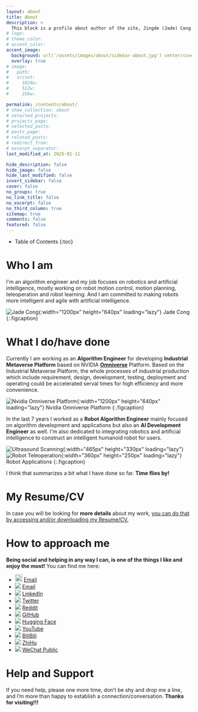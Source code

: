 ```yaml
---
layout: about
title: About
description: >
  This block is a profile about author of the site, Jingde (Jade) Cong.
# logo:
# theme_color:
# accent_color:
accent_image:
  background: url('/assets/images/about/sidebar-about.jpg') center/cover
  overlay: true
# image:
#   path:
#   srcset:
#     1024w:
#     512w:
#     256w:

permalink: /contents/about/
# show_collection: about
# selected_projects:
# projects_page:
# selected_posts:
# posts_page:
# related_posts:
# redirect_from:
# excerpt_separator:
last_modified_at: 2025-01-11

hide_description: false
hide_image: false
hide_last_modified: false
invert_sidebar: false
cover: false
no_groups: true
no_link_title: false
no_excerpt: false
no_third_column: true
sitemap: true
comments: false
featured: false
---
```


- Table of Contents
{:toc}

# Who I am

I'm an algorithm engineer and my job focuses on robotics and artificial intelligence, mostly working on robot motion control, motion planning, teleoperation and robot learning. And I am committed to making robots more intelligent and agile with artificial intelligence.

![Jade Cong](/assets/images/about/jade-cong.jpeg){:width="1200px" height="640px" loading="lazy"}
Jade Cong
{:.figcaption}

# What I do/have done

Currently I am working as an **Algorithm Engineer** for developing **Industrial Metaverse Platform** based on NVIDIA **[Omniverse](https://www.nvidia.com/en-us/omniverse/)** Platform. Based on the Industrial Metaverse Platform, the whole processes of industrial production which include requirement, design, development, testing, deployment and operating could be accelerated serval times for high efficiency and more convenience.

![Nvidia Omniverse Platform](/assets/images/about/nvidia-omniverse-platform.png){:width="1200px" height="640px" loading="lazy"}
Nvidia Omniverse Platform
{:.figcaption}

In the last 7 years I worked as a **Robot Algorithm Engineer** mainly focused on algorithm development and applications but also an **AI Development Engineer** as well. I'm also dedicated to integrating robotics and artificial intelligence to construct an intelligent humanoid robot for users.

![Ultrasound Scanning](/assets/images/about/ultrasound-scanning.png){:width="465px" height="330px" loading="lazy"}
![Robot Teleoperation](/assets/images/about/robot-teleoperation.png){:width="360px" height="250px" loading="lazy"}
Robot Applications
{:.figcaption}

I think that summarizes a bit what I have done so far. **Time flies by!**

# My Resume/CV

In case you will be looking for **more details** about my work, [you can do that by accessing and/or downloading my Resume/CV.](/contents/resume/)

# How to approach me

**Being social and helping in any way I can, is one of the things I like and enjoy the most!** You can find me here:
- <img title=" " src="/assets/images/about/email.svg" width="20px" height="20px"> [Email](mailto:jade.cong@qq.com)
- ![ ](/assets/images/about/email.svg) [Email](mailto:jade.cong@qq.com)
- ![ ](/assets/images/about/linkedin.svg) [LinkedIn](https://www.linkedin.com/in/jade-cong)
- ![ ](/assets/images/about/x.svg=12x12) [Twitter](https://twitter.com/JadeCong26)
- ![ ](/assets/images/about/reddit.svg=12x12) [Reddit](https://www.reddit.com/user/JadeCong)
- ![ ](/assets/images/about/github.svg=12x12) [GitHub](https://github.com/JadeCong)
- ![ ](/assets/images/about/huggingface.svg=12x12) [Hugging Face](https://huggingface.co/JadeCong)
- ![ ](/assets/images/about/youtube.svg=12x12) [YouTube](https://www.youtube.com/channel/UCtjkpErjX9X7VocnIJkIuZg)
- ![ ](/assets/images/about/bilibili.svg=12x12) [BiliBili](https://space.bilibili.com/383666733)
- ![ ](/assets/images/about/zhihu.svg=12x12) [ZhiHu](https://www.zhihu.com/people/Jade_Cong)
- ![ ](/assets/images/about/wechat.svg=12x12) [WeChat Public](/assets/images/about/wechat-public.jpg)

# Help and Support

If you need help, please one more time, don’t be shy and drop me a line, and I’m more than happy to establish a connection/conversation. **Thanks for visiting!!!**
